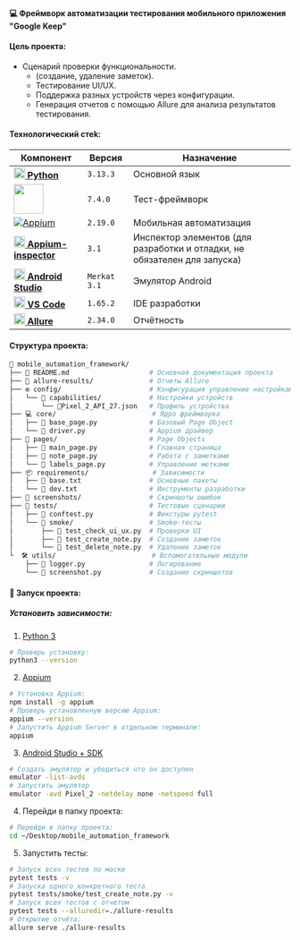 <!--Start-->

#### 💻 Фреймворк автоматизации тестирования мобильного приложения "Google Keep" 

#### Цель проекта:

- Сценарий проверки функциональности.
  - (создание, удаление заметок).
  - Тестирование UI/UX.
  - Поддержка разных устройств через конфигурации.
  - Генерация отчетов с помощью Allure для анализа результатов тестирования.

#### Технологический стеk:

| Компонент            | Версия      | Назначение                          |
|----------------------|-------------|-------------------------------------|
| [<img src="https://upload.wikimedia.org/wikipedia/commons/thumb/c/c3/Python-logo-notext.svg/1869px-Python-logo-notext.svg.png" width="20"> **Python**](https://www.python.org/) | `3.13.3` | Основной язык |
| [<img src="https://docs.pytest.org/en/7.4.x/_static/pytest_logo_curves.svg" width="53">](https://docs.pytest.org/) | `7.4.0` | Тест-фреймворк |
[![Appium](https://img.shields.io/badge/-Appium-FF2D20?logo=appium&logoColor=white&style=flat&logoWidth=20&cacheSeconds=3600)](https://appium.io/) | `2.19.0` | Мобильная автоматизация |
| [<img src="https://avatars.githubusercontent.com/u/3221291?s=200&v=4" width="20"> **Appium-inspector**](https://github.com/appium/appium) | `3.1` | Инспектор элементов (для разработки и отладки, не обязателен для запуска) |
| [<img src="https://developer.android.com/studio/images/studio-icon.svg" width="20"> **Android Studio**](https://developer.android.com/studio) | `Merkat 3.1` | Эмулятор Android |
| [<img src="https://code.visualstudio.com/assets/images/code-stable.png" width="20"> **VS Code**](https://code.visualstudio.com/) | `1.65.2` | IDE разработки |
| [<img src="https://avatars.githubusercontent.com/u/5879127?s=200&v=4" width="20"> **Allure**](https://docs.qameta.io/allure/) | `2.34.0` | Отчётность |

#### Структура проекта: 

```bash
📁 mobile_automation_framework/
├── 📄 README.md                    # Основная документация проекта
├── 📂 allure-results/              # Отчеты Allure
├── ⚙️ config/                      # Конфигурация управление настройками
│   └── 📂 capabilities/            # Настройки устройств
│       └── 📱Pixel_2_API_27.json   # Профиль устройства
├── 💻 core/                        # Ядро фреймворка
│   ├── 📄 base_page.py             # Базовый Page Object
│   └── 📄 driver.py                # Appium драйвер
├── 📑 pages/                       # Page Objects
│   ├── 📄 main_page.py             # Главная страница
│   ├── 📄 note_page.py             # Работа с заметками
│   └── 📄 labels_page.py           # Управление метками
├── 📦 requirements/                # Зависимости
│   ├── 📄 base.txt                 # Основные пакеты
│   └── 📄 dev.txt                  # Инструменты разработки
├── 📸 screenshots/                 # Скриншоты ошибок
├── 🧪 tests/                       # Тестовые сценарии
│   ├── 📄 conftest.py              # Фикстуры pytest
│   └── 📂 smoke/                   # Smoke-тесты
│       ├── 📄 test_check_ui_ux.py  # Проверки UI
│       ├── 📄 test_create_note.py  # Создание заметок
│       └── 📄 test_delete_note.py  # Удаление заметок
└  🛠️ utils/                        # Вспомогательные модули
    ├── 📄 logger.py                # Логирование
    └── 📄 screenshot.py            # Создание скриншотов
```

#### 🚀 Запуск проекта: 
##### Установить зависимости:

1. [Python 3](https://www.python.org/downloads/macos/) 
 ```bash
# Проверь установку:
python3 --version
```

2. [Appium](https://github.com/appium/appium) 
 ```bash
# Установка Appium:
npm install -g appium
# Проверь установленную версию Appium:
appium --version
# Запустить Appium Server в отдельном терминале:
appium 
```

3. [Android Studio + SDK](https://developer.android.com/studio?hl=ru) 
 ```bash
# Создать эмулятор и убедиться что он доступен 
emulator -list-avds
# Запустить эмулятор 
emulator -avd Pixel_2 -netdelay none -netspeed full
```

4. Перейди в папку проекта:
 ```bash
# Перейди в папку проекта:
cd ~/Desktop/mobile_automation_framework
```

5. Запустить тесты:
 ```bash
# Запуск всех тестов по маске
pytest tests -v
# Запуска одного конкретного теста 
pytest tests/smoke/test_create_note.py -v
# Запуск всех тестов с отчетом 
pytest tests --alluredir=./allure-results
# Открытие отчёта:
allure serve ./allure-results
```
<!--End-->
